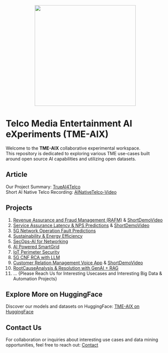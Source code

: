 <div align="center">
    <img src="https://raw.githubusercontent.com/fenar/TME-AIX/main/images/TME-AiX-Logo.png" width="321"/>
</div>

# Telco Media Entertainment AI eXperiments (TME-AIX)
Welcome to the **TME-AIX** collaborative experimental workspace. <br>
This repository is dedicated to exploring various TME use-cases built around open source AI capabilities and utilizing open datasets.

## Article
Our Project Summary: [TrueAI4Telco](https://medium.com/open-5g-hypercore/episode-xxiii-trueai4telco-3e372898ce06) <br>
Short AI Native Telco Recording: [AINativeTelco-Video](https://drive.google.com/file/d/1AuImD3qL28GGekMuSQSFP7aYV5kMxmPj/view?usp=sharing)

## Projects
1. [Revenue Assurance and Fraud Management (RAFM)](https://github.com/fenar/TME-AIX/tree/main/revenueassurance) & [ShortDemoVideo](https://drive.google.com/file/d/19XQey7w_q6xW79fwUebDXJbCDQWXQcFs/view?usp=drive_link)
2. [Service Assurance Latency & NPS Predictions](https://github.com/fenar/TME-AIX/tree/main/serviceassurance) & [ShortDemoVideo](https://drive.google.com/file/d/1QIm2rmIkZOiozLVoDhKVgUimPJH3WUi7/view?usp=drive_link)
3. [5G Network Operation Fault Predictions](https://github.com/fenar/TME-AIX/tree/main/5gnetops)
4. [Sustainability & Energy Efficiency](https://github.com/fenar/TME-AIX/tree/main/sustainability)
5. [SecOps-AI for Networking](https://github.com/fenar/TME-AIX/tree/main/secops)
6. [AI Powered SmartGrid](https://github.com/fenar/TME-AIX/tree/main/smartgrid)
7. [IoT Perimeter Security](https://github.com/fenar/TME-AIX/tree/main/iot-sec)
8. [5G CNF RCA with LLM](https://github.com/ansonmez/5g_llm_ilab_demo)
9. [Customer Relation Management Voice App](https://github.com/tme-osx/TME-AIX/tree/main/crm) & [ShortDemoVideo](https://drive.google.com/file/d/1SwPuo9_eCwWnHfqjMYXAgCoTEeFhnB_H/view?usp=drive_link)
10. [RootCauseAnalysis & Resolution with GenAI + RAG](https://github.com/tme-osx/TME-AIX/tree/main/llm-rca)
11. ... {Please Reach Us for Interesting Usecases and Interesting Big Data & Automation Projects}

## Explore More on HuggingFace
Discover our models and datasets on HuggingFace:
[TME-AIX on HuggingFace](https://huggingface.co/collections/fenar/tme-aix-66737384ab5687fe3d9a4b94)

## Contact Us
For collaboration or inquiries about interesting use cases and data mining opportunities, feel free to reach out:
[Contact](https://www.linkedin.com/in/fenar/)

